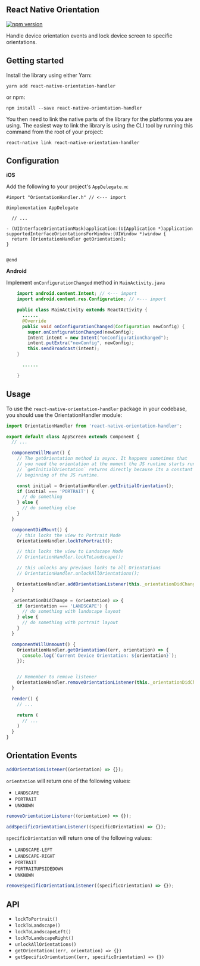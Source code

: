 ## React Native Orientation
[![npm version](https://badge.fury.io/js/react-native-orientation-handler.svg)](https://badge.fury.io/js/react-native-orientation-handler)

Handle device orientation events and lock device screen to specific orientations.

## Getting started
Install the library using either Yarn:

```
yarn add react-native-orientation-handler
```

or npm:

```
npm install --save react-native-orientation-handler
```

You then need to link the native parts of the library for the platforms you are using. The easiest way to link the library is using the CLI tool by running this command from the root of your project:

```
react-native link react-native-orientation-handler
```

## Configuration

**iOS**

Add the following to your project's `AppDelegate.m`:

```objc
#import "OrientationHandler.h" // <--- import

@implementation AppDelegate

  // ...

- (UIInterfaceOrientationMask)application:(UIApplication *)application supportedInterfaceOrientationsForWindow:(UIWindow *)window {
  return [OrientationHandler getOrientation];
}
  

@end
```

**Android**

Implement `onConfigurationChanged` method in `MainActivity.java`

```java
    import android.content.Intent; // <--- import
    import android.content.res.Configuration; // <--- import

    public class MainActivity extends ReactActivity {
      ......
      @Override
      public void onConfigurationChanged(Configuration newConfig) {
        super.onConfigurationChanged(newConfig);
        Intent intent = new Intent("onConfigurationChanged");
        intent.putExtra("newConfig", newConfig);
        this.sendBroadcast(intent);
    }

      ......

    }
```

## Usage

To use the `react-native-orientation-handler` package in your codebase, you should use the OrientationHandler module:
```javascript
import OrientationHandler from 'react-native-orientation-handler';
```

```javascript
export default class AppScreen extends Component {
  // ...

  componentWillMount() {
    // The getOrientation method is async. It happens sometimes that
    // you need the orientation at the moment the JS runtime starts running on device.
    // `getInitialOrientation` returns directly because its a constant set at the
    // beginning of the JS runtime.

    const initial = OrientationHandler.getInitialOrientation();
    if (initial === 'PORTRAIT') {
      // do something
    } else {
      // do something else
    }
  }

  componentDidMount() {
    // this locks the view to Portrait Mode
    OrientationHandler.lockToPortrait();

    // this locks the view to Landscape Mode
    // OrientationHandler.lockToLandscape();

    // this unlocks any previous locks to all Orientations
    // OrientationHandler.unlockAllOrientations();

    OrientationHandler.addOrientationListener(this._orientationDidChange);
  }

  _orientationDidChange = (orientation) => {
    if (orientation === 'LANDSCAPE') {
      // do something with landscape layout
    } else {
      // do something with portrait layout
    }
  }

  componentWillUnmount() {
    OrientationHandler.getOrientation((err, orientation) => {
      console.log(`Current Device Orientation: ${orientation}`);
    });


    // Remember to remove listener
    OrientationHandler.removeOrientationListener(this._orientationDidChange);
  }

  render() {
    // ...

    return (
      // ...
    )
  }
}
```

## Orientation Events

```javascript
addOrientationListener((orientation) => {});
```

`orientation` will return one of the following values:
- `LANDSCAPE`
- `PORTRAIT`
- `UNKNOWN`

```javascript
removeOrientationListener((orientation) => {});
```

```javascript
addSpecificOrientationListener((specificOrientation) => {});
```

`specificOrientation` will return one of the following values:
- `LANDSCAPE-LEFT`
- `LANDSCAPE-RIGHT`
- `PORTRAIT`
- `PORTRAITUPSIDEDOWN`
- `UNKNOWN`

```javascript
removeSpecificOrientationListener((specificOrientation) => {});
```

## API

- `lockToPortrait()`
- `lockToLandscape()`
- `lockToLandscapeLeft()`
- `lockToLandscapeRight()`
- `unlockAllOrientations()`
- `getOrientation((err, orientation) => {})`
- `getSpecificOrientation((err, specificOrientation) => {})`
